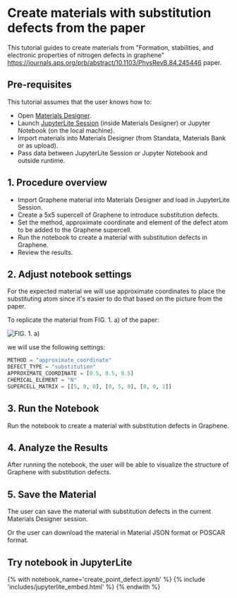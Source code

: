 # Create materials with substitution defects from the paper 

This tutorial guides to create materials from "Formation, stabilities, and electronic properties of nitrogen defects in graphene" https://journals.aps.org/prb/abstract/10.1103/PhysRevB.84.245446 paper.

## Pre-requisites

This tutorial assumes that the user knows how to:

- Open [Materials Designer](../../../materials-designer/overview.md).
- Launch [JupyterLite Session](../../../jupyterlite/overview.md) (inside Materials Designer) or Jupyter Notebook (on the local machine).
- Import materials into Materials Designer (from Standata, Materials Bank or as upload).
- Pass data between JupyterLite Session or Jupyter Notebook and outside runtime.

## 1. Procedure overview

- Import Graphene material into Materials Designer and load in JupyterLite Session.
- Create a 5x5 supercell of Graphene to introduce substitution defects. 
- Set the method, approximate coordinate and element of the defect atom to be added to the Graphene supercell.
- Run the notebook to create a material with substitution defects in Graphene.
- Review the results.

## 2. Adjust notebook settings

For the expected material we will use approximate coordinates to place the substituting atom since it's easier to do that based on the picture from the paper.

To replicate the material from FIG. 1. a) of the paper: 

<img src="/images/tutorials/made-tools/defects/point_defect_substitution/point_defect_substitution_0.png" title="FIG. 1. a)">

we will use the following settings:

```python
METHOD = "approximate_coordinate" 
DEFECT_TYPE = "substitution"
APPROXIMATE_COORDINATE = [0.5, 0.5, 0.5]    
CHEMICAL_ELEMENT = "N"
SUPERCELL_MATRIX = [[5, 0, 0], [0, 5, 0], [0, 0, 1]]

```
## 3. Run the Notebook

Run the notebook to create a material with substitution defects in Graphene.

## 4. Analyze the Results

After running the notebook, the user will be able to visualize the structure of Graphene with substitution defects.

## 5. Save the Material

The user can save the material with substitution defects in the current Materials Designer session.

Or the user can download the material in Material JSON format or POSCAR format.

## Try notebook in JupyterLite

{% with notebook_name='create_point_defect.ipynb' %}
{% include 'includes/jupyterlite_embed.html' %}
{% endwith %}